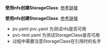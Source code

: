 **使用nfs创建StorageClass**: [参考链接](https://www.cnblogs.com/00986014w/p/9406962.html "参考链接")

**使用nfs创建StorageClass**: [参考链接](https://www.centos.bz/2018/04/%E5%AE%9E%E6%88%98kubernetes%E5%8A%A8%E6%80%81%E5%8D%B7%E5%AD%98%E5%82%A8nfs/ "参考链接")

* pv.yaml pvc.yaml 为测试nfs是否可用
* pvc-test.yaml 为测试StorageClass是否可用
* 过程中需要注意StorageClass在引用时的名字
